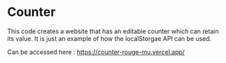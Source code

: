 # Counter

This code creates a website that has an editable counter which can retain its value. It is just an example of how the localStorgae API can be used.

Can be accessed here : https://counter-rouge-mu.vercel.app/
